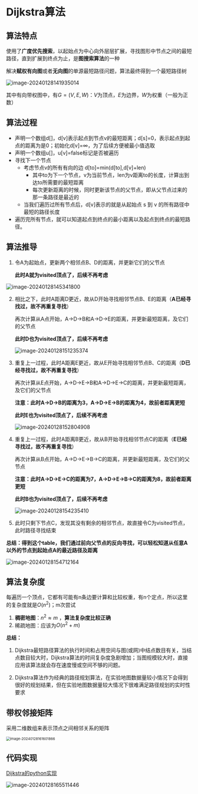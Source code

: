 # Dijkstra算法

## 算法特点

使用了**广度优先搜索**，以起始点为中心向外层层扩展，寻找图形中节点之间的最短路径，直到扩展到终点为止，是**图搜索算法**的一种

解决**赋权有向图**或者**无向图**的单源最短路径问题，算法最终得到一个最短路径树

![image-20240128141935014](../imgs/image-20240128141935014.png)

其中有向带权图中，有$G=\left(V,E,W\right)$：$V$为顶点，$E$为边界，$W$​为权重（一般为正数）



## 算法过程

- 声明一个数组d[]，d[v]表示起点到节点v的最短距离；d[s]=0，表示起点到起点的距离为是0；初始化d[v]=$\infty$，为了后续方便被最小值选取
- 声明一个数组u[]，u[v]=false标记是否被遍历
- 寻找下一个节点
  - 考虑节点v的所有有向的边 d[to]=min(d[to],d[v]+len)
    - 其中to为下一个节点，v为当前节点，len为v距离to的长度，计算出到达to所需要的最短距离
    - 每次更新距离的时候，同时更新该节点的父节点，即从父节点过来的那一条路径是最近的
  - 当我们遍历过所有节点后，d[v]表示的就是从起始点 s 到 v 的所有路径中最短的路径长度
- 遍历完所有节点，就可以知道起点到终点的最小距离以及起点到终点的最短路径。



## 算法推导

1. 令A为起始点，更新两个相邻点B、D的距离，并更新它们的父节点

   **此时A就为visited顶点了，后续不再考虑**

![image-20240128145341800](../imgs/image-20240128145341800.png)

2. 相比之下，此时A距离D更近，故从D开始寻找相邻节点B、E的距离（**A已经寻找过，故不再重复寻找**）

   再次计算从A点开始，A->D->B和A->D->E的距离，并更新最短距离，及它们的父节点

   **此时D也为visited顶点了，后续不再考虑**

   ![image-20240128151235374](../imgs/image-20240128151235374.png)

3. 重复上一过程，此时A距离E更近，故从E开始寻找相邻节点B、C的距离（**D已经寻找过，故不再重复寻找**）

   再次计算从E点开始，A->D->E->B和A->D->E->C的距离，并更新最短距离，及它们的父节点	

   **注意：此时A->D->B的距离为3，A->D->E->B的距离为4，故前者距离更短**

   **此时E也为visited顶点了，后续不再考虑**

   ![image-20240128152804908](../imgs/image-20240128152804908.png)

4. 重复上一过程，此时A距离B更近，故从B开始寻找相邻节点C的距离（**E已经寻找过，故不再重复寻找**）

   再次计算从B点开始，A->D->E->B->C的距离，并更新最短距离，及它们的父节点

   **注意：此时A->D->E->C的距离为7，A->D->E->B->C的距离为8，故前者距离更短**

   **此时B也为visited顶点了，后续不再考虑**

   ![image-20240128154235410](../imgs/image-20240128154235410.png)

5. 此时只剩下节点C，发现其没有剩余的相邻节点，故直接令C为visited节点，此时路径寻找结束



**总结：得到这个table，我们通过前向父节点的反向寻找，可以轻松知道从任意A以外的节点到起始点A的最近路径及距离**

![image-20240128154712164](../imgs/image-20240128154712164.png)



## 算法复杂度

每遍历一个顶点，它都有可能有n条边要计算和比较权重，有n个定点，所以这里的复杂度就是$O(n^2)$；m次尝试

1. **稠密地图**：$n^2\approx m$ ，**算法复杂度比较正确**
2. 稀疏地图：应该为$O(n^2+m)$​



**总结：**

1. Dijkstra最短路径算法的执行时间和占用空间与图(或网)中结点数目有关，当结点数目较大时，Dijkstra算法的时间复杂度急剧增加；当图规模较大时，直接应用该算法就会存在速度慢或空间不够的问题。

2. Dijkstra算法作为经典的路径规划算法，在实验地图数据量较小情况下会得到很好的规划结果，但在实验地图数据量较大情况下很难满足路径规划的实时性要求



## 带权邻接矩阵

采用二维数组来表示顶点之间相邻关系的矩阵

<img src="../imgs/image-20240128161601866.png" alt="image-20240128161601866" style="zoom: 67%;" />



## 代码实现

[Dijkstra的python实现](https://github.com/CHH3213/chhRobotics/tree/master/PathPlanning/Dijkstra)

![image-20240128165511446](../imgs/image-20240128165511446.png)